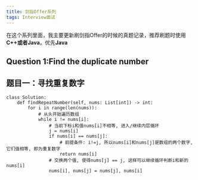```yaml
---
title: 剑指Offer系列
tags: Interview面试
---
```

在这个系列里面，我主要更新刷剑指Offer的时候的真题记录，推荐刷题时使用**C++**或者**Java**，优先**Java**

## Question 1:Find the duplicate number 
## 题目一：寻找重复数字
```
class Solution:
    def findRepeatNumber(self, nums: List[int]) -> int:
        for i in range(len(nums)):
            # 从头开始遍历数组
            while i != nums[i]:
                # 当前下标i和值nums[i]不相等, 进入/继续内层循环
                j = nums[i]
                if nums[i] == nums[j]:
                    # 前提条件: i!=j, 所以nums[i]和nums[j]是数组的两个数字, 它们值相等, 即为重复数字
                    return nums[i]
                # 交换两个值, 使得nums[j] == j, 这样可以继续循环判断i和新的nums[i]
                nums[i], nums[j] = nums[j], nums[i]
```